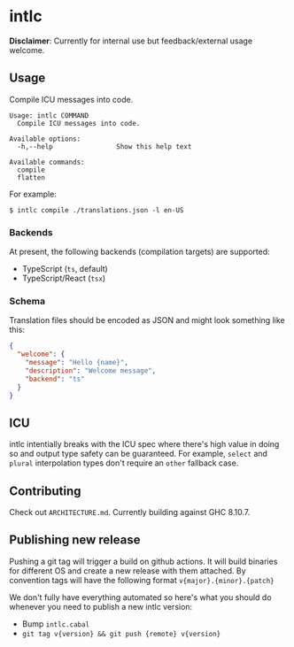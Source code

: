 # intlc

**Disclaimer**: Currently for internal use but feedback/external usage welcome.

## Usage

Compile ICU messages into code.

```
Usage: intlc COMMAND
  Compile ICU messages into code.

Available options:
  -h,--help                Show this help text

Available commands:
  compile
  flatten
```

For example:

```
$ intlc compile ./translations.json -l en-US
```

### Backends

At present, the following backends (compilation targets) are supported:

- TypeScript (`ts`, default)
- TypeScript/React (`tsx`)

### Schema

Translation files should be encoded as JSON and might look something like this:

```json
{
  "welcome": {
    "message": "Hello {name}",
    "description": "Welcome message",
    "backend": "ts"
  }
}
```

## ICU

intlc intentially breaks with the ICU spec where there's high value in doing so and output type safety can be guaranteed. For example, `select` and `plural` interpolation types don't require an `other` fallback case.

## Contributing

Check out `ARCHITECTURE.md`. Currently building against GHC 8.10.7.

## Publishing new release

Pushing a git tag will trigger a build on github actions. It will build binaries for different OS and create a new release with them attached.
By convention tags will have the following format `v{major}.{minor}.{patch}`

We don't fully have everything automated so here's what you should do whenever you need to publish a new intlc version:

- Bump `intlc.cabal`
- `git tag v{version} && git push {remote} v{version}`
